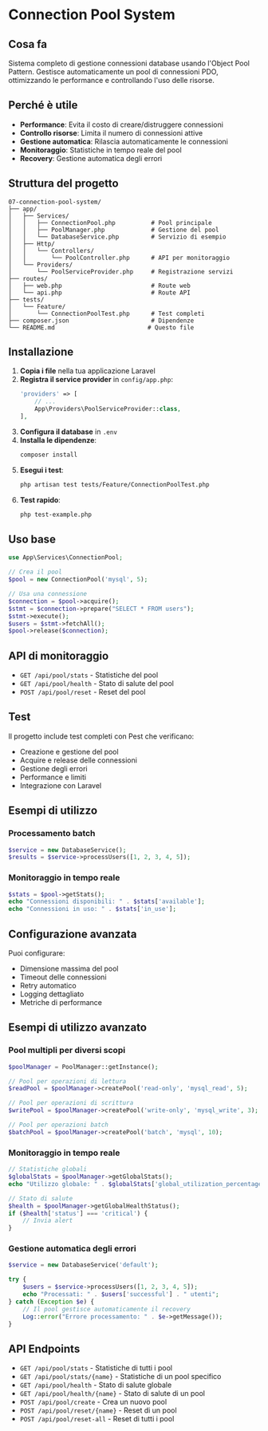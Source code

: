 # Connection Pool System

## Cosa fa

Sistema completo di gestione connessioni database usando l'Object Pool Pattern. Gestisce automaticamente un pool di connessioni PDO, ottimizzando le performance e controllando l'uso delle risorse.

## Perché è utile

- **Performance**: Evita il costo di creare/distruggere connessioni
- **Controllo risorse**: Limita il numero di connessioni attive
- **Gestione automatica**: Rilascia automaticamente le connessioni
- **Monitoraggio**: Statistiche in tempo reale del pool
- **Recovery**: Gestione automatica degli errori

## Struttura del progetto

```
07-connection-pool-system/
├── app/
│   ├── Services/
│   │   ├── ConnectionPool.php          # Pool principale
│   │   ├── PoolManager.php             # Gestione del pool
│   │   └── DatabaseService.php         # Servizio di esempio
│   ├── Http/
│   │   └── Controllers/
│   │       └── PoolController.php      # API per monitoraggio
│   └── Providers/
│       └── PoolServiceProvider.php     # Registrazione servizi
├── routes/
│   ├── web.php                         # Route web
│   └── api.php                         # Route API
├── tests/
│   └── Feature/
│       └── ConnectionPoolTest.php      # Test completi
├── composer.json                       # Dipendenze
└── README.md                          # Questo file
```

## Installazione

1. **Copia i file** nella tua applicazione Laravel
2. **Registra il service provider** in `config/app.php`:
   ```php
   'providers' => [
       // ...
       App\Providers\PoolServiceProvider::class,
   ],
   ```
3. **Configura il database** in `.env`
4. **Installa le dipendenze**:
   ```bash
   composer install
   ```
5. **Esegui i test**:
   ```bash
   php artisan test tests/Feature/ConnectionPoolTest.php
   ```
6. **Test rapido**:
   ```bash
   php test-example.php
   ```

## Uso base

```php
use App\Services\ConnectionPool;

// Crea il pool
$pool = new ConnectionPool('mysql', 5);

// Usa una connessione
$connection = $pool->acquire();
$stmt = $connection->prepare("SELECT * FROM users");
$stmt->execute();
$users = $stmt->fetchAll();
$pool->release($connection);
```

## API di monitoraggio

- `GET /api/pool/stats` - Statistiche del pool
- `GET /api/pool/health` - Stato di salute del pool
- `POST /api/pool/reset` - Reset del pool

## Test

Il progetto include test completi con Pest che verificano:
- Creazione e gestione del pool
- Acquire e release delle connessioni
- Gestione degli errori
- Performance e limiti
- Integrazione con Laravel

## Esempi di utilizzo

### Processamento batch
```php
$service = new DatabaseService();
$results = $service->processUsers([1, 2, 3, 4, 5]);
```

### Monitoraggio in tempo reale
```php
$stats = $pool->getStats();
echo "Connessioni disponibili: " . $stats['available'];
echo "Connessioni in uso: " . $stats['in_use'];
```

## Configurazione avanzata

Puoi configurare:
- Dimensione massima del pool
- Timeout delle connessioni
- Retry automatico
- Logging dettagliato
- Metriche di performance

## Esempi di utilizzo avanzato

### Pool multipli per diversi scopi
```php
$poolManager = PoolManager::getInstance();

// Pool per operazioni di lettura
$readPool = $poolManager->createPool('read-only', 'mysql_read', 5);

// Pool per operazioni di scrittura
$writePool = $poolManager->createPool('write-only', 'mysql_write', 3);

// Pool per operazioni batch
$batchPool = $poolManager->createPool('batch', 'mysql', 10);
```

### Monitoraggio in tempo reale
```php
// Statistiche globali
$globalStats = $poolManager->getGlobalStats();
echo "Utilizzo globale: " . $globalStats['global_utilization_percentage'] . "%";

// Stato di salute
$health = $poolManager->getGlobalHealthStatus();
if ($health['status'] === 'critical') {
    // Invia alert
}
```

### Gestione automatica degli errori
```php
$service = new DatabaseService('default');

try {
    $users = $service->processUsers([1, 2, 3, 4, 5]);
    echo "Processati: " . $users['successful'] . " utenti";
} catch (Exception $e) {
    // Il pool gestisce automaticamente il recovery
    Log::error("Errore processamento: " . $e->getMessage());
}
```

## API Endpoints

- `GET /api/pool/stats` - Statistiche di tutti i pool
- `GET /api/pool/stats/{name}` - Statistiche di un pool specifico
- `GET /api/pool/health` - Stato di salute globale
- `GET /api/pool/health/{name}` - Stato di salute di un pool
- `POST /api/pool/create` - Crea un nuovo pool
- `POST /api/pool/reset/{name}` - Reset di un pool
- `POST /api/pool/reset-all` - Reset di tutti i pool